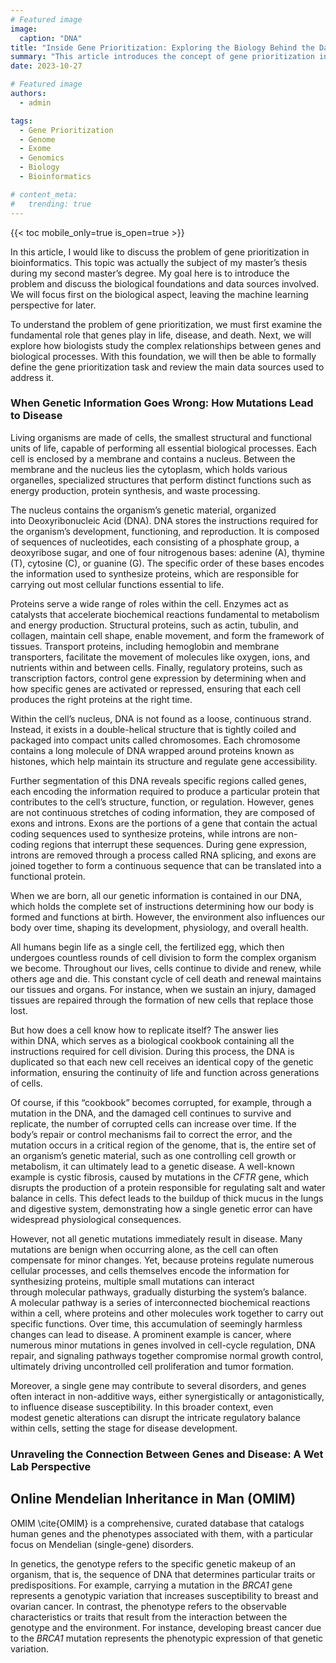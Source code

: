```yaml
---
# Featured image
image:
  caption: "DNA"
title: "Inside Gene Prioritization: Exploring the Biology Behind the Data"
summary: "This article introduces the concept of gene prioritization in bioinformatics, explaining the biological principlesunderlying how genes influence life and disease, and outlining the main data sources used before addressing the computational perspective."
date: 2023-10-27

# Featured image
authors:
  - admin

tags:
  - Gene Prioritization
  - Genome
  - Exome
  - Genomics
  - Biology
  - Bioinformatics

# content_meta:
#   trending: true
---
```


{{< toc mobile_only=true is_open=true >}}

In this article, I would like to discuss the problem of gene prioritization in bioinformatics. This topic was actually the subject of my master’s thesis during my second master’s degree. My goal here is to introduce the problem and discuss the biological foundations and data sources involved. We will focus first on the biological aspect, leaving the machine learning perspective for later.

To understand the problem of gene prioritization, we must first examine the fundamental role that genes play in life, disease, and death. Next, we will explore how biologists study the complex relationships between genes and biological processes. With this foundation, we will then be able to formally define the gene prioritization task and review the main data sources used to address it.

### When Genetic Information Goes Wrong: How Mutations Lead to Disease

Living organisms are made of cells, the smallest structural and functional units of life, capable of performing all essential biological processes. Each cell is enclosed by a membrane and contains a nucleus. Between the membrane and the nucleus lies the cytoplasm, which holds various organelles, specialized structures that perform distinct functions such as energy production, protein synthesis, and waste processing.

The nucleus contains the organism’s genetic material, organized into Deoxyribonucleic Acid (DNA). DNA stores the instructions required for the organism’s development, functioning, and reproduction. It is composed of sequences of nucleotides, each consisting of a phosphate group, a deoxyribose sugar, and one of four nitrogenous bases: adenine (A), thymine (T), cytosine (C), or guanine (G). The specific order of these bases encodes the information used to synthesize proteins, which are responsible for carrying out most cellular functions essential to life.

Proteins serve a wide range of roles within the cell. Enzymes act as catalysts that accelerate biochemical reactions fundamental to metabolism and energy production. Structural proteins, such as actin, tubulin, and collagen, maintain cell shape, enable movement, and form the framework of tissues. Transport proteins, including hemoglobin and membrane transporters, facilitate the movement of molecules like oxygen, ions, and nutrients within and between cells. Finally, regulatory proteins, such as transcription factors, control gene expression by determining when and how specific genes are activated or repressed, ensuring that each cell produces the right proteins at the right time.

Within the cell’s nucleus, DNA is not found as a loose, continuous strand. Instead, it exists in a double-helical structure that is tightly coiled and packaged into compact units called chromosomes. Each chromosome contains a long molecule of DNA wrapped around proteins known as histones, which help maintain its structure and regulate gene accessibility.

Further segmentation of this DNA reveals specific regions called genes, each encoding the information required to produce a particular protein that contributes to the cell’s structure, function, or regulation. However, genes are not continuous stretches of coding information, they are composed of exons and introns. Exons are the portions of a gene that contain the actual coding sequences used to synthesize proteins, while introns are non-coding regions that interrupt these sequences. During gene expression, introns are removed through a process called RNA splicing, and exons are joined together to form a continuous sequence that can be translated into a functional protein.

When we are born, all our genetic information is contained in our DNA, which holds the complete set of instructions determining how our body is formed and functions at birth. However, the environment also influences our body over time, shaping its development, physiology, and overall health. 

All humans begin life as a single cell, the fertilized egg, which then undergoes countless rounds of cell division to form the complex organism we become. Throughout our lives, cells continue to divide and renew, while others age and die. This constant cycle of cell death and renewal maintains our tissues and organs. For instance, when we sustain an injury, damaged tissues are repaired through the formation of new cells that replace those lost.

But how does a cell know how to replicate itself? The answer lies within DNA, which serves as a biological cookbook containing all the instructions required for cell division. During this process, the DNA is duplicated so that each new cell receives an identical copy of the genetic information, ensuring the continuity of life and function across generations of cells.

Of course, if this “cookbook” becomes corrupted, for example, through a mutation in the DNA, and the damaged cell continues to survive and replicate, the number of corrupted cells can increase over time. If the body’s repair or control mechanisms fail to correct the error, and the mutation occurs in a critical region of the genome, that is, the entire set of an organism’s genetic material, such as one controlling cell growth or metabolism, it can ultimately lead to a genetic disease. A well-known example is cystic fibrosis, caused by mutations in the *CFTR* gene, which disrupts the production of a protein responsible for regulating salt and water balance in cells. This defect leads to the buildup of thick mucus in the lungs and digestive system, demonstrating how a single genetic error can have widespread physiological consequences.

However, not all genetic mutations immediately result in disease. Many mutations are benign when occurring alone, as the cell can often compensate for minor changes. Yet, because proteins regulate numerous cellular processes, and cells themselves encode the information for synthesizing proteins, multiple small mutations can interact through molecular pathways, gradually disturbing the system’s balance. A molecular pathway is a series of interconnected biochemical reactions within a cell, where proteins and other molecules work together to carry out specific functions. Over time, this accumulation of seemingly harmless changes can lead to disease. A prominent example is cancer, where numerous minor mutations in genes involved in cell-cycle regulation, DNA repair, and signaling pathways together compromise normal growth control, ultimately driving uncontrolled cell proliferation and tumor formation.

Moreover, a single gene may contribute to several disorders, and genes often interact in non-additive ways, either synergistically or antagonistically, to influence disease susceptibility. In this broader context, even modest genetic alterations can disrupt the intricate regulatory balance within cells, setting the stage for disease development.

### Unraveling the Connection Between Genes and Disease: A Wet Lab Perspective

## Online Mendelian Inheritance in Man (OMIM)

OMIM \cite{OMIM} is a comprehensive, curated database that catalogs human genes and the phenotypes associated with them, with a particular focus on Mendelian (single-gene) disorders.

In genetics, the genotype refers to the specific genetic makeup of an organism, that is, the sequence of DNA that determines particular traits or predispositions. For example, carrying a mutation in the *BRCA1* gene represents a genotypic variation that increases susceptibility to breast and ovarian cancer. In contrast, the phenotype refers to the observable characteristics or traits that result from the interaction between the genotype and the environment. For instance, developing breast cancer due to the *BRCA1* mutation represents the phenotypic expression of that genetic variation.

